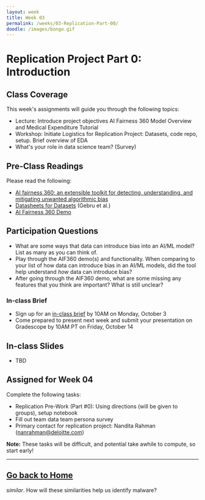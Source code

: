 ```yaml
---
layout: week
title: Week 03
permalink: /weeks/03-Replication-Part-00/
doodle: /images/bongo.gif
---
```


# Replication Project Part 0: Introduction

## Class Coverage
This week's assignments will guide you through the following topics:
* Lecture: Introduce project objectives AI Fairness 360 Model Overview and Medical Expenditure Tutorial
* Workshop: Initiate Logistics for Replication Project: Datasets, code repo, setup. Brief overview of EDA
* What's your role in data science team? (Survey)

## Pre-Class Readings
Please read the following:
* [AI fairness 360: an extensible toolkit for detecting, understanding, and mitigating unwanted algorithmic bias](https://arxiv.org/pdf/1810.01943.pdf)
* [Datasheets for Datasets](https://arxiv.org/abs/1803.09010) (Gebru et al.)
* [AI Fairness 360 Demo](https://aif360.mybluemix.net/data)

## Participation Questions
* What are some ways that data can introduce bias into an AI/ML model? List as many as you can think of.
* Play through the AIF360 demo(s) and functionality. When comparing to your list of how data can introduce bias in an AI/ML models, did the tool help understand *how* data can introduce bias? 
* After going through the AIF360 demo, what are some missing any features that you think are important? What is still unclear?

### In-class Brief
* Sign up for an [in-class brief](https://docs.google.com/spreadsheets/d/1DNA4mQLQmbhFEtm74PEPsUDTEGx0pK_BFzlQcltFaMg/edit?usp=sharing) by 10AM on Monday, October 3
* Come prepared to present next week and submit your presentation on Gradescope by 10AM PT on Friday, October 14

## In-class Slides
* TBD

## Assigned for Week 04
Complete the following tasks:
* Replication Pre-Work (Part #0): Using directions (will be given to groups), setup notebook
* Fill out team data team persona survey
* Primary contact for replication project: Nandita Rahman (nanrahman@deloitte.com)

**Note:** These tasks will be difficult, and potential take awhile to
compute, so start early!

---
[Go back to Home](https://nanrahman.github.io/capstone-responsible-ai/)
---

  *similar*. How will these similarities help us identify malware?
